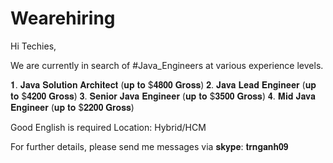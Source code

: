 # Wearehiring
Hi Techies,

We are currently in search of #Java_Engineers at various experience levels.

𝟏. 𝐉𝐚𝐯𝐚 𝐒𝐨𝐥𝐮𝐭𝐢𝐨𝐧 𝐀𝐫𝐜𝐡𝐢𝐭𝐞𝐜𝐭 (𝐮𝐩 𝐭𝐨 $𝟒𝟖𝟎𝟎 𝐆𝐫𝐨𝐬𝐬)
𝟐. 𝐉𝐚𝐯𝐚 𝐋𝐞𝐚𝐝 𝐄𝐧𝐠𝐢𝐧𝐞𝐞𝐫 (𝐮𝐩 𝐭𝐨 $𝟒𝟐𝟎𝟎 𝐆𝐫𝐨𝐬𝐬)
𝟑. 𝐒𝐞𝐧𝐢𝐨𝐫 𝐉𝐚𝐯𝐚 𝐄𝐧𝐠𝐢𝐧𝐞𝐞𝐫 (𝐮𝐩 𝐭𝐨 $𝟑𝟓𝟎𝟎 𝐆𝐫𝐨𝐬𝐬)
𝟒. 𝐌𝐢𝐝 𝐉𝐚𝐯𝐚 𝐄𝐧𝐠𝐢𝐧𝐞𝐞𝐫 (𝐮𝐩 𝐭𝐨 $𝟐𝟐𝟎𝟎 𝐆𝐫𝐨𝐬𝐬)

Good English is required
Location: Hybrid/HCM

For further details, please send me messages via 𝐬𝐤𝐲𝐩𝐞: 𝐭𝐫𝐧𝐠𝐚𝐧𝐡𝟎𝟗
